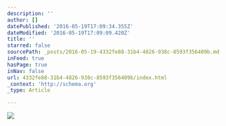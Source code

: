 ```yaml
---
description: ''
author: []
datePublished: '2016-05-19T17:09:34.355Z'
dateModified: '2016-05-19T17:09:09.420Z'
title: ''
starred: false
sourcePath: _posts/2016-05-19-4332fe88-31b4-4826-938c-8593f356409b.md
inFeed: true
hasPage: true
inNav: false
url: 4332fe88-31b4-4826-938c-8593f356409b/index.html
_context: 'http://schema.org'
_type: Article

---
```

![](https://the-grid-user-content.s3-us-west-2.amazonaws.com/6ffaf6db-baac-4c06-8930-f2a6985e82d0.jpg)